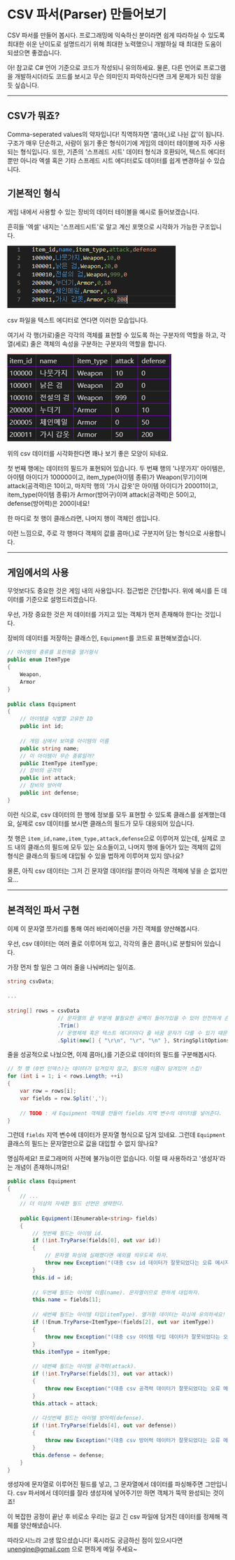 # CSV 파서(Parser) 만들어보기

CSV 파서를 만들어 봅시다. 프로그래밍에 익숙하신 분이라면 쉽게 따라하실 수 있도록 최대한 쉬운 난이도로 설명드리기 위해 최대한 노력했으니 개발하실 때 최대한 도움이 되셨으면 좋겠습니다.

아! 참고로 C# 언어 기준으로 코드가 작성되니 유의하세요. 물론, 다른 언어로 프로그램을 개발하시더라도 코드를 보시고 무슨 의미인지 파악하신다면 크게 문제가 되진 않을 듯 싶습니다.

---

## CSV가 뭐죠?
Comma-seperated values의 약자입니다! 직역하자면 '콤마(,)로 나뉜 값'이 됩니다. 구조가 매우 단순하고, 사람이 읽기 좋은 형식이기에 게임의 데이터 테이블에 자주 사용되는 형식입니다.
또한, 기존의 '스프레드 시트' 데이터 형식과 호환되어, 텍스트 에디터 뿐만 아니라 엑셀 혹은 기타 스프레드 시트 에디터로도 데이터를 쉽게 변경하실 수 있습니다.

## 기본적인 형식
게임 내에서 사용할 수 있는 장비의 데이터 테이블을 예시로 들어보겠습니다.

흔히들 '엑셀' 내지는 '스프레드시트'로 알고 계신 포맷으로 시각화가 가능한 구조입니다.

![예제1](pic.PNG)

csv 파일을 텍스트 에디터로 연다면 이러한 모습입니다.

여기서 각 행(가로)줄은 각각의 객체를 표현할 수 있도록 하는 구분자의 역할을 하고, 각 열(세로) 줄은 객체의 속성을 구분하는 구분자의 역할을 합니다.

![예제2](pic2.PNG)

위의 csv 데이터를 시각화한다면 꽤나 보기 좋은 모양이 되네요.

첫 번째 행에는 데이터의 필드가 표현되어 있습니다. 두 번째 행의 '나뭇가지' 아이템은, 아이템 아이디가 100000이고, item_type(아이템 종류)가 Weapon(무기)이며 attack(공격력)은 10이고, 마지막 행의 '가시 갑옷'은 아이템 아이디가 200011이고, item_type(아이템 종류)가 Armor(방어구)이며 attack(공격력)은 50이고, defense(방어력)은 200이네요!

한 마디로 첫 행이 클래스라면, 나머지 행이 객체인 셈입니다.

이런 느낌으로, 주로 각 행마다 객체의 값를 콤마(,)로 구분지어 담는 형식으로 사용합니다.

---

## 게임에서의 사용
무엇보다도 중요한 것은 게임 내의 사용입니다. 접근법은 간단합니다. 위에 예시를 든 데이터를 기준으로 설명드리겠습니다.

우선, 가장 중요한 것은 저 데이터를 가지고 있는 객체가 먼저 존재해야 한다는 것입니다.

장비의 데이터를 저장하는 클래스인, `Equipment`를 코드로 표현해보겠습니다.

```csharp
// 아이템의 종류를 표현해줄 열거형식
public enum ItemType
{
    Weapon,
    Armor
}

public class Equipment
{
    // 아이템을 식별할 고유한 ID
    public int id;

    // 게임 상에서 보여줄 아이템의 이름
    public string name;
    // 이 아이템이 무슨 종류일까?
    public ItemType itemType;
    // 장비의 공격력
    public int attack;
    // 장비의 방어력
    public int defense;
}
```
이런 식으로, csv 데이터의 한 행에 정보를 모두 표현할 수 있도록 클래스를 설계했는데요, 실제로 csv 데이터를 보시면 클래스의 필드가 모두 대응되어 있습니다.

첫 행은 `item_id,name,item_type,attack,defense`으로 이루어져 있는데, 실제로 코드 내의 클래스의 필드에 모두 있는 요소들이고, 나머지 행에 들어가 있는 객체의 값의 형식은 클래스의 필드에 대입될 수 있을 법하게 이루어져 있지 않나요?

물론, 아직 csv 데이터는 그저 긴 문자열 데이터일 뿐이라 아직은 객체에 넣을 순 없지만요...

---

## 본격적인 파서 구현
이제 이 문자열 쪼가리를 통해 여러 바리에이션을 가진 객체를 양산해봅시다.

우선, csv 데이터는 여러 줄로 이루어져 있고, 각각의 줄은 콤마(,)로 분할되어 있습니다.

가장 먼저 할 일은 그 여러 줄을 나눠버리는 일이죠.

```csharp
string csvData;

...

string[] rows = csvData
                // 문자열의 끝 부분에 불필요한 공백이 들어가있을 수 있어 안전하게 손질해줍시다.
                .Trim()
                // 운영체제 혹은 텍스트 에디터마다 줄 바꿈 문자가 다를 수 있기 때문에 안전하게 나눠줍니다.
                .Split(new[] { "\r\n", "\r", "\n" }, StringSplitOptions.None);
```

줄을 성공적으로 나눴으면, 이제 콤마(,)를 기준으로 데이터의 필드를 구분해봅시다.

```csharp
// 첫 행 (0번 인덱스)는 데이터가 담겨있지 않고, 필드의 이름이 담겨있어 스킵!
for (int i = 1; i < rows.Length; ++i)
{
    var row = rows[i];
    var fields = row.Split(',');

    // TODO : 새 Equipment 객체를 만들어 fields 지역 변수의 데이터를 넣어준다.
}
```

그런데 `fields` 지역 변수에 데이터가 문자열 형식으로 담겨 있네요. 그런데 `Equipment` 클래스의 필드는 문자열만으로 값을 대입할 수 없지 않나요?

명심하세요! 프로그래머의 사전에 불가능이란 없습니다. 이럴 때 사용하라고 '생성자'라는 개념이 존재하니까요!

```csharp
public class Equipment
{
    // ...
    // 더 이상의 자세한 필드 선언은 생략한다.

    public Equipment(IEnumerable<string> fields)
    {
        // 첫번째 필드는 아이템 id.
        if (!int.TryParse(fields[0], out var id))
        {
            // 문자열 파싱에 실패했다면 예외를 띄우도록 하자.
            throw new Exception("(대충 csv id 데이터가 잘못되었다는 오류 메시지)");
        }
        this.id = id;

        // 두번째 필드는 아이템 이름(name). 문자열이므로 편하게 대입하자.
        this.name = fields[1];

        // 세번째 필드는 아이템 타입(itemType). 열거형 데이터는 파싱에 유의하세요!
        if (!Enum.TryParse<ItemType>(fields[2], out var itemType))
        {
            throw new Exception("(대충 csv 아이템 타입 데이터가 잘못되었다는 오류 메시지)");
        }
        this.itemType = itemType;

        // 네번째 필드는 아이템 공격력(attack).
        if (!int.TryParse(fields[3], out var attack))
        {
            throw new Exception("(대충 csv 공격력 데이터가 잘못되었다는 오류 메시지)");
        }
        this.attack = attack;

        // 다섯번째 필드는 아이템 방어력(defense).
        if (!int.TryParse(fields[4], out var defense))
        {
            throw new Exception("(대충 csv 방어력 데이터가 잘못되었다는 오류 메시지)");
        }
        this.defense = defense;
    }
}
```
생성자에 문자열로 이루어진 필드를 넣고, 그 문자열에서 데이터를 파싱해주면 그만입니다. csv 파서에서 데이터를 잘라 생성자에 넣어주기만 하면 객체가 뚝딱 완성되는 것이죠!

이 복잡한 공정이 끝난 후 비로소 우리는 길고 긴 csv 파일에 담겨진 데이터를 정제해 객체를 양산해냈습니다.

따라오시느라 고생 많으셨습니다! 혹시라도 궁금하신 점이 있으시다면 unengine@gmail.com 으로 편하게 메일 주세요~